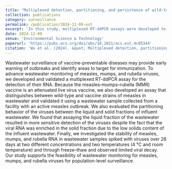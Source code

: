 ```yaml
---
title: "Multiplexed detection, partitioning, and persistence of wild-type and vaccine strains of measles, mumps, and rubella viruses in wastewater"
collection: publications
category: surveillance
permalink: /publication/2024-12-09-est
excerpt: 'In this study, multiplexed RT-ddPCR assays were developed to detect measles, mumps, and rubella viruses in wastewater and distinguish between wild-type and vaccine measles strains. Virus partitioning and persistence in wastewater were assessed.'
date: 2024-12-09
venue: 'Environmental Science & Technology'
paperurl: 'https://pubs.acs.org/doi/abs/10.1021/acs.est.4c05344'
citation: 'Wu et al. (2024). &quot; Multiplexed detection, partitioning, and persistence of wild-type and vaccine strains of measles, mumps, and rubella viruses in wastewater.&quot; <i>Environmental Science & Technology</i>. 58(50), 21930-21941.'
---
```


Wastewater surveillance of vaccine-preventable diseases may provide early warning of outbreaks and identify areas to target for immunization. To advance wastewater monitoring of measles, mumps, and rubella viruses, we developed and validated a multiplexed RT-ddPCR assay for the detection of their RNA. Because the measles–mumps–rubella (MMR) vaccine is an attenuated live virus vaccine, we also developed an assay that distinguishes between wild-type and vaccine strains of measles in wastewater and validated it using a wastewater sample collected from a facility with an active measles outbreak. We also evaluated the partitioning behavior of the viruses between the liquid and solid fractions of influent wastewater. We found that assaying the liquid fraction of the wastewater resulted in more sensitive detection of the viruses despite the fact that the viral RNA was enriched in the solid fraction due to the low solids content of the influent wastewater. Finally, we investigated the stability of measles, mumps, and rubella RNA in wastewater samples spiked with viruses over 28 days at two different concentrations and two temperatures (4 °C and room temperature) and through freeze–thaw and observed limited viral decay. Our study supports the feasibility of wastewater monitoring for measles, mumps, and rubella viruses for population-level surveillance.
